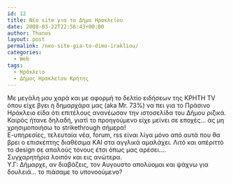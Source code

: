```yaml
---
id: 12
title: Νέο site για το Δήμο Ηρακλείου
date: 2008-03-22T22:56:43+00:00
author: Thanos
layout: post
permalink: /neo-site-gia-to-dimo-irakliou/
categories:
  - Web
tags:
  - Ηράκλειο
  - Δήμος Ηρακλείου Κρήτης
---
```

Με μεγάλη μου χαρά και με αφορμή το δελτίο ειδήσεων της ΚΡΗΤΗ TV όπου είχε βγει η δημαρχάρα μας (aka Mr. 73%) να πει για το Πράσινο Ηράκλειο είδα ότι επιτέλους ανανέωσαν την ιστοσελίδα του Δήμου ριζικά. Καιρός ήτανε δηλαδή, γιατί το προηγούμενο είχε μείνει σε εποχές… ας μη χρησιμοποιήσω το strikethrough σήμερα!  
Ε-υπηρεσίες, τελευταία νέα, forum, rss είναι λίγα μόνο από αυτά που θα βρει ο επισκέπτης διαθέσιμα ΚΑΙ στα αγγλικά αμαλάχει. Λιτό και απέριττό το design σε απαλούς τόνους έτσι όπως μας αρέσει….  
Συγχαρητήρια λοιπόν και εις ανώτερα.  
Υ.Γ: Δήμαρχε, αν διαβάζεις, τον Αυγουστο απολύομαι και ψάχνω για δουλειά... το πιάσαμε το υπονοούμενο?